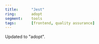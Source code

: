 ```yaml
---
title:      "Jest"
ring:       adopt
segment:    tools
tags:       [frontend, quality assurance]
---
```


Updated to "adopt".
